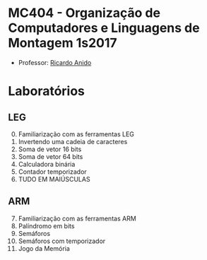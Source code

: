 # MC404 - Organização de Computadores e Linguagens de Montagem 1s2017


- Professor: [Ricardo Anido](https://www.ic.unicamp.br/~ranido)

# Laboratórios

## LEG
00. Familiarização com as ferramentas LEG
01. Invertendo uma cadeia de caracteres
02. Soma de vetor 16 bits
03. Soma de vetor 64 bits
04. Calculadora binária
05. Contador temporizador
06. TUDO EM MAIÚSCULAS

## ARM
07. Familiarização com as ferramentas ARM
08. Palíndromo em bits
09. Semáforos
10. Semáforos com temporizador
11. Jogo da Memória
